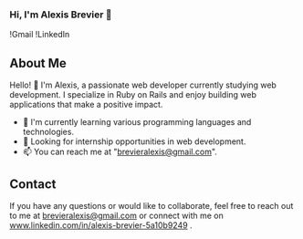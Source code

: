 ### Hi, I'm Alexis Brevier 👋
!Gmail
!LinkedIn


## About Me

Hello! 👋 I'm Alexis, a passionate web developer currently studying web development. I specialize in Ruby on Rails and enjoy building web applications that make a positive impact. 

- 🌱 I'm currently learning various programming languages and technologies.
- 💼 Looking for internship opportunities in web development.
- 📫 You can reach me at "brevieralexis@gmail.com".


## Contact

If you have any questions or would like to collaborate, feel free to reach out to me at brevieralexis@gmail.com or connect with me on www.linkedin.com/in/alexis-brevier-5a10b9249 .
